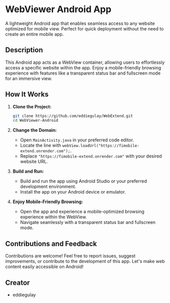 # WebViewer Android App

A lightweight Android app that enables seamless access to any website optimized for mobile view. Perfect for quick deployment without the need to create an entire mobile app.

## Description

This Android app acts as a WebView container, allowing users to effortlessly access a specific website within the app. Enjoy a mobile-friendly browsing experience with features like a transparent status bar and fullscreen mode for an immersive view.

## How It Works

1. **Clone the Project:**
   ```bash
   git clone https://github.com/eddiegulay/WebExtend.git
   cd WebViewer-Android
   ```

2. **Change the Domain:**
    - Open `MainActivity.java` in your preferred code editor.
    - Locate the line with `webView.loadUrl("https://fimobile-extend.onrender.com");`.
    - Replace `"https://fimobile-extend.onrender.com"` with your desired website URL.

3. **Build and Run:**
    - Build and run the app using Android Studio or your preferred development environment.
    - Install the app on your Android device or emulator.

4. **Enjoy Mobile-Friendly Browsing:**
    - Open the app and experience a mobile-optimized browsing experience within the WebView.
    - Navigate seamlessly with a transparent status bar and fullscreen mode.

## Contributions and Feedback

Contributions are welcome! Feel free to report issues, suggest improvements, or contribute to the development of this app. Let's make web content easily accessible on Android!

## Creator
   - eddiegulay
